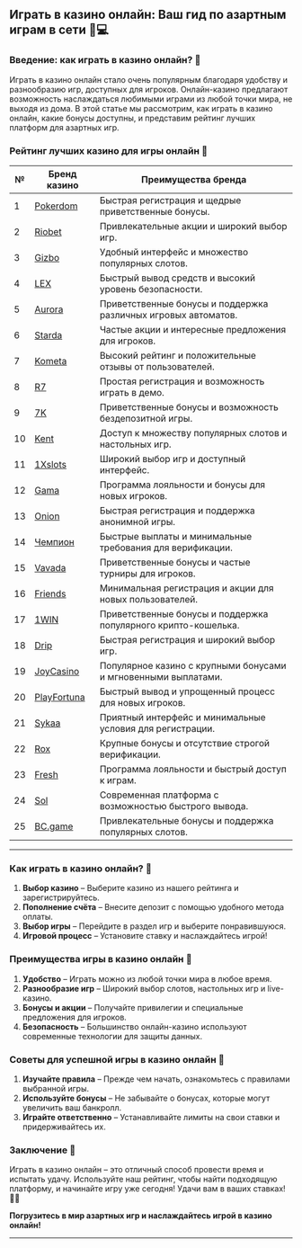 ## Играть в казино онлайн: Ваш гид по азартным играм в сети 🎰💻

### Введение: как играть в казино онлайн? 🎯

Играть в казино онлайн стало очень популярным благодаря удобству и разнообразию игр, доступных для игроков. Онлайн-казино предлагают возможность наслаждаться любимыми играми из любой точки мира, не выходя из дома. В этой статье мы рассмотрим, как играть в казино онлайн, какие бонусы доступны, и представим рейтинг лучших платформ для азартных игр.

### Рейтинг лучших казино для игры онлайн 🏅

| №  | Бренд казино  | Преимущества бренда                                            |
|----|---------------|---------------------------------------------------------------|
| 1  | [Pokerdom](https://brandplay.link/4k77v2yx) | Быстрая регистрация и щедрые приветственные бонусы.         |
| 2  | [Riobet](https://brandplay.link/7xBLTPyj) | Привлекательные акции и широкий выбор игр.                   |
| 3  | [Gizbo](https://brandplay.link/bprXw4YV) | Удобный интерфейс и множество популярных слотов.             |
| 4  | [LEX](https://brandplay.link/zW4hdDFV) | Быстрый вывод средств и высокий уровень безопасности.         |
| 5  | [Aurora](https://10trafic-stat2.com/click/668546556bcc6313411604bd/6766/13032/subaccount) | Приветственные бонусы и поддержка различных игровых автоматов. |
| 6  | [Starda](https://brandplay.link/fB7xwRFL) | Частые акции и интересные предложения для игроков.            |
| 7  | [Kometa](https://brandplay.link/8ZymQJV8) | Высокий рейтинг и положительные отзывы от пользователей.      |
| 8  | [R7](https://brandplay.link/bMd3Yjsw) | Простая регистрация и возможность играть в демо.             |
| 9  | [7K](https://brandplay.link/BvQyFShp) | Приветственные бонусы и возможность бездепозитной игры.      |
| 10 | [Kent](https://brandplay.link/Fv2WP3js) | Доступ к множеству популярных слотов и настольных игр.       |
| 11 | [1Xslots](https://brandplay.link/hSB1khtr) | Широкий выбор игр и доступный интерфейс.                     |
| 12 | [Gama](https://brandplay.link/j6NMKsDz) | Программа лояльности и бонусы для новых игроков.              |
| 13 | [Onion](https://brandplay.link/zBGRVpQ9) | Быстрая регистрация и поддержка анонимной игры.              |
| 14 | [Чемпион](https://temon-gter.cfd/go/lRq?p80412p304504pcc44t17455) | Быстрые выплаты и минимальные требования для верификации.     |
| 15 | [Vavada](https://vavadapartner.pro/?promo=ea5c9275-6854-4505-94fc-95ab18221945-linkb2) | Приветственные бонусы и частые турниры для игроков.          |
| 16 | [Friends](https://gofriends.vc/linkb2) | Минимальная регистрация и акции для новых пользователей.       |
| 17 | [1WIN](https://brandplay.link/smXVpBbG) | Приветственные бонусы и поддержка популярного крипто-кошелька. |
| 18 | [Drip](https://drp-ircp01.com/c07e6a3db) | Быстрая регистрация и широкий выбор игр.                     |
| 19 | [JoyCasino](https://rpc30.call2me.pro/?/ru/registration?apkpop=0&partner=p24970p3291217pc98f) | Популярное казино с крупными бонусами и мгновенными выплатами. |
| 20 | [PlayFortuna](https://fortunapromo.net/alt/playfortuna/registration?0dc4a9362a71feb7e3f165fb8e766f70) | Быстрый вывод и упрощенный процесс для новых игроков.        |
| 21 | [Sykaa](https://s-two-way.com/?source=linkb2&pid=30697) | Приятный интерфейс и минимальные условия для регистрации.     |
| 22 | [Rox](https://rox-pvwfpjgcxe.com/cb1ee18a5) | Крупные бонусы и отсутствие строгой верификации.              |
| 23 | [Fresh](https://fresh-eumwkxwao.com/c3f7b485d) | Программа лояльности и быстрый доступ к играм.                |
| 24 | [Sol](https://sol-mmtdzfbaco.com/cb2415bca) | Современная платформа с возможностью быстрого вывода.         |
| 25 | [BC.game](https://partnerbcgame.com/dcc53d441) | Привлекательные бонусы и поддержка популярных слотов.         |

---

### Как играть в казино онлайн? 🎲

1. **Выбор казино** – Выберите казино из нашего рейтинга и зарегистрируйтесь.
2. **Пополнение счёта** – Внесите депозит с помощью удобного метода оплаты.
3. **Выбор игры** – Перейдите в раздел игр и выберите понравившуюся.
4. **Игровой процесс** – Установите ставку и наслаждайтесь игрой!

### Преимущества игры в казино онлайн 🎉

1. **Удобство** – Играть можно из любой точки мира в любое время.
2. **Разнообразие игр** – Широкий выбор слотов, настольных игр и live-казино.
3. **Бонусы и акции** – Получайте привилегии и специальные предложения для игроков.
4. **Безопасность** – Большинство онлайн-казино используют современные технологии для защиты данных.

### Советы для успешной игры в казино онлайн 🎯

1. **Изучайте правила** – Прежде чем начать, ознакомьтесь с правилами выбранной игры.
2. **Используйте бонусы** – Не забывайте о бонусах, которые могут увеличить ваш банкролл.
3. **Играйте ответственно** – Устанавливайте лимиты на свои ставки и придерживайтесь их.

### Заключение 📝

Играть в казино онлайн – это отличный способ провести время и испытать удачу. Используйте наш рейтинг, чтобы найти подходящую платформу, и начинайте игру уже сегодня! Удачи вам в ваших ставках! 🎰💵

**Погрузитесь в мир азартных игр и наслаждайтесь игрой в казино онлайн!**

---
